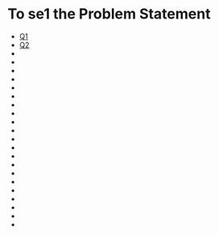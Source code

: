 # To se1 the Problem Statement
- [Q1](https://www.codechef.com/START51A/problems/POPULATION)
- [Q2](https://www.codechef.com/submit/BURGERS)
- []()
- []()
- []()
- []()
- []()
- []()
- []()
- []()
- []()
- []()
- []()
- []()
- []()
- []()
- []()
- []()
- []()
- []()
- []()
- []()
- []()


